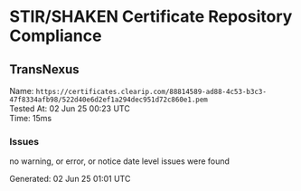 # STIR/SHAKEN Certificate Repository Compliance

## TransNexus

Name: `https://certificates.clearip.com/88814589-ad88-4c53-b3c3-47f8334afb98/522d40e6d2ef1a294dec951d72c860e1.pem`\
Tested At: 02 Jun 25 00:23 UTC\
Time: 15ms

### Issues

no warning, or error, or notice date level issues were found

Generated: 02 Jun 25 01:01 UTC